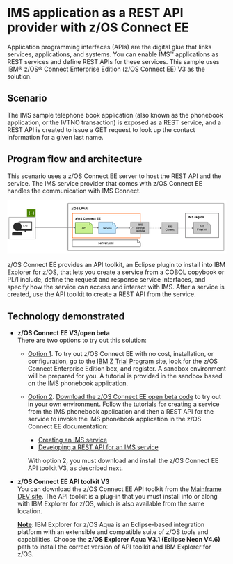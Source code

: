 
# IMS application as a REST API provider with z/OS Connect EE

Application programming interfaces (APIs) are the digital glue that links services, applications, and systems. You can enable IMS™ applications as REST services and define REST APIs for these services. This sample uses IBM® z/OS® Connect Enterprise Edition (z/OS Connect EE) V3 as the solution.

## Scenario
The IMS sample telephone book application (also known as the phonebook application, or the IVTNO transaction) is exposed as a REST service, and a REST API is created to issue a GET request to look up the contact information for a given last name. 

## Program flow and architecture
This scenario uses a z/OS Connect EE server to host the REST API and the service.  The IMS service provider that comes with z/OS Connect EE handles the communication with IMS Connect.

![flowdiagram](./media/zcee_imsapi_provider.png)

z/OS Connect EE provides an API toolkit, an Eclipse plugin to install into IBM Explorer for z/OS, that lets you create a service from a COBOL copybook or PL/I include, define the request and response service interfaces, and specify how the service can access and interact with IMS.  After a service is created, use the API toolkit to create a REST API from the service.

## Technology demonstrated
* <strong>z/OS Connect EE V3/open beta</strong> <br/>
  There are two options to try out this solution:
  * <u>Option 1</u>.  To try out z/OS Connect EE with no cost, installation, or configuration, go to the [IBM Z Trial Program](https://www.ibm.com/systems/z/trials.html) site, look for the z/OS Connect Enterprise Edition box, and register.  A sandbox environment will be prepared for you.  A tutorial is provided in the sandbox based on the IMS phonebook application.
  * <u>Option 2</u>. [Download the z/OS Connect EE open beta code](https://www-01.ibm.com/marketing/iwm/iwm/web/pick.do?source=swerpsw-p3192-3&lang=en_US) to try out in your own environment. Follow the tutorials for creating a service from the IMS phonebook application and then a REST API for the service to invoke the IMS phonebook application in the z/OS Connect EE documentation:
      * [Creating an IMS service](https://www.ibm.com/support/knowledgecenter/SS4SVW_beta/com.ibm.zosconnect.doc/scenarios/ims_mobile_tutorial_1.html)
	  * [Developing a REST API for an IMS service](https://www.ibm.com/support/knowledgecenter/SS4SVW_beta/com.ibm.zosconnect.doc/scenarios/ims_mobile_tutorial_2.html)
  
      With option 2, you must download and install the z/OS Connect EE API toolkit V3, as described next.

* <strong>z/OS Connect EE API toolkit V3</strong> <br/>
  You can download the z/OS Connect EE API toolkit from the [Mainframe DEV site](https://developer.ibm.com/mainframe/products/downloads/eclipse-tools/). The API toolkit is a plug-in that you must install into or along with IBM Explorer for z/OS, which is also available from the same location. 
  
    <strong><u>Note</u></strong>:  IBM Explorer for z/OS Aqua is an Eclipse-based integration platform with an extensible and compatible suite of z/OS tools and capabilities.  Choose the <b>z/OS Explorer Aqua V3.1 (Eclipse Neon V4.6)</b> path to install the correct version of API toolkit and IBM Explorer for z/OS. 
